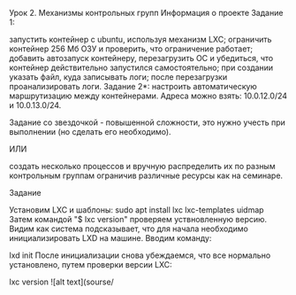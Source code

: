 Урок 2. Механизмы контрольных групп
Информация о проекте
Задание 1:

запустить контейнер с ubuntu, используя механизм LXC;
ограничить контейнер 256 Мб ОЗУ и проверить, что ограничение работает;
добавить автозапуск контейнеру, перезагрузить ОС и убедиться, что контейнер действительно запустился самостоятельно;
при создании указать файл, куда записывать логи;
после перезагрузки проанализировать логи.
Задание 2*: настроить автоматическую маршрутизацию между контейнерами. Адреса можно взять: 10.0.12.0/24 и 10.0.13.0/24.

Задание со звездочкой - повышенной сложности, это нужно учесть при выполнении (но сделать его необходимо).

ИЛИ

создать несколько процессов и вручную распределить их по разным контрольным группам ограничив различные ресурсы как на семинаре.

Задание

Установим LXC и шаблоны:
sudo apt install lxc lxc-templates uidmap
Затем командой "$ lxc version" проверяем уствновленную версию. Видим как система подсказывает, что для начала необходимо инициализировать LXD на машине. Вводим команду:

lxd init
После инициализации снова убеждаемся, что все нормально установлено, путем проверки версии LXC:

lxc version
![alt text](sourse/